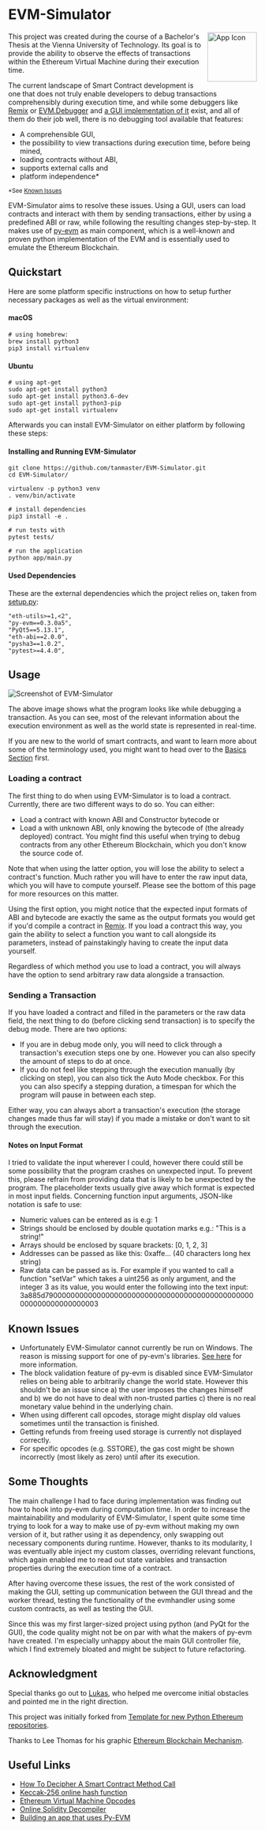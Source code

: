 # EVM-Simulator
<img align="right" width="100" height="100" alt="App Icon" src="app/icon.png">

This project was created during the course of a Bachelor's Thesis at the Vienna University of Technology. Its goal is to
provide the ability to observe the effects of transactions within the Ethereum Virtual Machine during their execution 
time.

The current landscape of Smart Contract development is one that does not truly enable developers to debug transactions 
comprehensibly during execution time, and while some debuggers like [Remix](http://remix.ethereum.org) or
[EVM.Debugger](https://hexdocs.pm/evm/EVM.Debugger.html) and 
[a GUI implementation of it](https://github.com/xJonathanLEI/EVMDebugger) exist, and all of them do their job well, 
there is no debugging tool available that features:

- A comprehensible GUI,
- the possibility to view transactions during execution time, before being mined,
- loading contracts without ABI,
- supports external calls and
- platform independence*

<sup>*See [Known Issues](#known-issues)</sup>

EVM-Simulator aims to resolve these issues. Using a GUI, users can load contracts and interact with them by sending
transactions, either by using a predefined ABI or raw, while following the resulting changes step-by-step. It makes use 
of [py-evm](https://github.com/ethereum/py-evm) as main component, which is a well-known and proven python 
implementation of the EVM and is essentially used to emulate the Ethereum Blockchain. 


## Quickstart
Here are some platform specific instructions on how to setup further necessary packages as well as the virtual 
environment:

#### macOS
```shell script
# using homebrew:
brew install python3
pip3 install virtualenv
```

#### Ubuntu
```shell script
# using apt-get 
sudo apt-get install python3
sudo apt-get install python3.6-dev
sudo apt-get install python3-pip
sudo apt-get install virtualenv
```

Afterwards you can install EVM-Simulator on either platform by following these steps:
#### Installing and Running EVM-Simulator
```shell script
git clone https://github.com/tanmaster/EVM-Simulator.git
cd EVM-Simulator/

virtualenv -p python3 venv
. venv/bin/activate

# install dependencies
pip3 install -e .

# run tests with
pytest tests/

# run the application
python app/main.py
```

#### Used Dependencies
These are the external dependencies which the project relies on, taken from [setup.py](setup.py):

    "eth-utils>=1,<2",
    "py-evm==0.3.0a5",
    "PyQt5==5.13.1",
    "eth-abi==2.0.0",
    "pysha3==1.0.2",
    "pytest>=4.4.0",

    
## Usage
![Screenshot of EVM-Simulator](docs/screenshot_macos.png?raw=true "EVM-Simulator on macOS")

The above image shows what the program looks like while debugging a transaction. As you can see, most of the relevant 
information about the execution environment as well as the world state is represented in real-time.

If you are new to the world of smart contracts, and want to learn more about some of the terminology used, you might 
want to head over to the [Basics Section](docs/basics.md) first.

### Loading a contract
The first thing to do when using EVM-Simulator is to load a contract. Currently, there are two different ways to do so. 
You can either:
- Load a contract with known ABI and Constructor bytecode or
- Load a with unknown ABI, only knowing the bytecode of (the already deployed) contract. You might find this useful when 
trying to debug contracts from any other Ethereum Blockchain, which you don't know the source code of.

Note that when using the latter option, you will lose the ability to select a contract's function. Much rather you will 
have to enter the raw input data, which you will have to compute yourself. Please see the bottom of this page for more 
resources on this matter.

Using the first option, you might notice that the expected input formats of ABI and bytecode are exactly the same as the 
output formats you would get if you'd compile a contract in [Remix](http://remix.ethereum.org). If you load a contract 
this way, you gain the ability to select a function you want to call alongside its parameters, instead of painstakingly
having to create the input data yourself.

Regardless of which method you use to load a contract, you will always have the option to send arbitrary raw data 
alongside a transaction.

### Sending a Transaction
If you have loaded a contract and filled in the parameters or the raw data field, the next thing to do (before clicking 
send transaction) is to specify the debug mode. There are two options:
- If you are in debug mode only, you will need to click through a transaction's execution steps one by one. However you 
can also specify the amount of steps to do at once. 
- If you do not feel like stepping through the execution manually (by clicking on step), you can also tick the
Auto Mode checkbox. For this you can also specify a stepping duration, a timespan for which the program will pause 
in between each step.

Either way, you can always abort a transaction's execution (the storage changes made thus far will stay) if you made a 
mistake or don't want to sit through the execution.

#### Notes on Input Format
I tried to validate the input wherever I could, however there could still be some possibility that the program crashes
on unexpected input. To prevent this, please refrain from providing data that is likely to be unexpected by the program.
The placeholder texts usually give away which format is expected in most input fields. Concerning function input 
arguments, JSON-like notation is safe to use:
- Numeric values can be entered as is e.g: 1
- Strings should be enclosed by double quotation marks e.g.: "This is a string!"
- Arrays should be enclosed by square brackets: [0, 1, 2, 3]
- Addresses can be passed as like this: 0xaffe... (40 characters long hex string)
- Raw data can be passed as is. For example if you wanted to call a function "setVar" which takes a uint256 as only 
argument, and the integer 3 as its value, you would enter the following into the text input: 
3a885d790000000000000000000000000000000000000000000000000000000000000003

## Known Issues
- Unfortunately EVM-Simulator cannot currently be run on Windows. The reason is missing support for one of py-evm's 
libraries. [See here](https://github.com/ethereum/py-evm/issues/395) for more information.
- The block validation feature of py-evm is disabled since EVM-Simulator relies on being able to arbitrarily change the
world state. However this shouldn't be an issue since a) the user imposes the changes himself and b) 
we do not have to deal with non-trusted parties c) there is no real monetary value behind in the underlying chain.
- When using different call opcodes, storage might display old values sometimes until the transaction is finished.
- Getting refunds from freeing used storage is currently not displayed correctly.
- For specific opcodes (e.g. SSTORE), the gas cost might be shown incorrectly (most likely as zero) until after its 
execution.

## Some Thoughts
The main challenge I had to face during implementation was finding out how to hook into py-evm during computation
time. In order to increase the maintainability and modularity of EVM-Simulator, I spent quite some time trying to look 
for a way to make use of py-evm without making my own version of it, but rather using it as dependency, only swapping 
out necessary components during runtime. However, thanks to its modularity, I was eventually able inject my custom 
classes, overriding relevant functions, which again enabled me to read out state variables and transaction properties 
during the execution time of a contract.

After having overcome these issues, the rest of the work consisted of making the GUI, setting up communication between 
the GUI thread and the worker thread, testing the functionality of the evmhandler using some custom contracts, as well
as testing the GUI.

Since this was my first larger-sized project using python (and PyQt for the GUI), the code quality might not be on par 
with what the makers of py-evm have created. I'm especially unhappy about the main GUI controller file, which I find 
extremely bloated and might be subject to future refactoring.

## Acknowledgment
Special thanks go out to [Lukas](https://github.com/lukas-hetzenecker), who helped me overcome initial obstacles and 
pointed me in the right direction.

This project was initially forked from [Template for new Python Ethereum repositories](https://github.com/ethereum/ethereum-python-project-template).

Thanks to Lee Thomas for his graphic [Ethereum Blockchain Mechanism](https://github.com/4c656554/BlockchainIllustrations/blob/master/Ethereum/EthBlockchain5.svg).

## Useful Links
- [How To Decipher A Smart Contract Method Call](https://medium.com/@hayeah/how-to-decipher-a-smart-contract-method-call-8ee980311603)
- [Keccak-256 online hash function](https://emn178.github.io/online-tools/keccak_256.html)
- [Ethereum Virtual Machine Opcodes](https://ethervm.io/)
- [Online Solidity Decompiler](https://ethervm.io/decompile)
- [Building an app that uses Py-EVM](https://py-evm.readthedocs.io/en/latest/guides/building_an_app_that_uses_pyevm.html)
